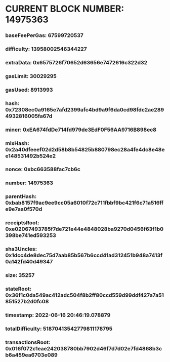 # CURRENT BLOCK NUMBER: 14975363

### baseFeePerGas: 67599720537
### difficulty: 13958002546344227
### extraData: 0x6575726f70652d63656e7472616c322d32
### gasLimit: 30029295
### gasUsed: 8913993
### hash: 0x72308ec0a9165e7afd2399afc4bd9a9f6da0cd98fdc2ae2894932816005fa67d
### miner: 0xEA674fdDe714fd979de3EdF0F56AA9716B898ec8
### mixHash: 0x2a40dfeeef02d2d58b8b54825b880798ec28a4fe4dc8e48ee148531492b524e2
### nonce: 0xbc663588fac7cb6c
### number: 14975363
### parentHash: 0xbab8157f9ac9ee9cc05a6010f72c711fbbf9bc421f6c71a516ffe9e7aa0f570d
### receiptsRoot: 0xe02067493785f7de721e44e4848028ba9270d0456f63f1b0398be741ed593253
### sha3Uncles: 0x1dcc4de8dec75d7aab85b567b6ccd41ad312451b948a7413f0a142fd40d49347
### size: 35257
### stateRoot: 0x36f1c0da549ac412adc504f8b2ff80ccd559d99ddf427a7a51851527b2d0fc08
### timestamp: 2022-06-16 20:46:19.078879
### totalDifficulty: 51870413542779811178795
### transactionsRoot: 0x016f072c1eae242038780bb7902d46f7d7d02e7fd4868b3cb6a459ea6703e089
